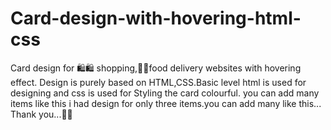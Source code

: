 # Card-design-with-hovering-html-css
Card design for 🛍️🛍️ shopping,🍔🍕food delivery websites with hovering effect.
Design is purely based on HTML,CSS.Basic level html is used for designing and css is used for Styling the card colourful.
you can add many items like this i had design for only three items.you can add many like this...
Thank you...🙏🤝
